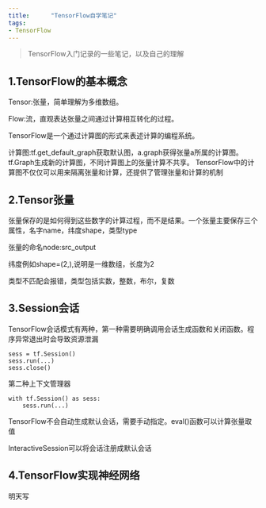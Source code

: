 ```yaml
---
title:      "TensorFlow自学笔记"
tags:
- TensorFlow
---
```

> TensorFlow入门记录的一些笔记，以及自己的理解

## 1.TensorFlow的基本概念

Tensor:张量，简单理解为多维数组。

Flow:流，直观表达张量之间通过计算相互转化的过程。

TensorFlow是一个通过计算图的形式来表述计算的编程系统。

计算图:tf.get_default_graph获取默认图，a.graph获得张量a所属的计算图。tf.Graph生成新的计算图，不同计算图上的张量计算不共享。
TensorFlow中的计算图不仅仅可以用来隔离张量和计算，还提供了管理张量和计算的机制

## 2.Tensor张量

张量保存的是如何得到这些数字的计算过程，而不是结果。一个张量主要保存三个属性，名字name，纬度shape，类型type

张量的命名node:src_output

纬度例如shape=(2,),说明是一维数组，长度为2

类型不匹配会报错，类型包括实数，整数，布尔，复数

## 3.Session会话

TensorFlow会话模式有两种，第一种需要明确调用会话生成函数和关闭函数。程序异常退出时会导致资源泄漏

    sess = tf.Session()
    sess.run(...)
    sess.close()

第二种上下文管理器

    with tf.Session() as sess:
        sess.run(...)

TensorFlow不会自动生成默认会话，需要手动指定。eval()函数可以计算张量取值

InteractiveSession可以将会话注册成默认会话

## 4.TensorFlow实现神经网络

明天写